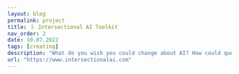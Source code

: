 ```yaml
---
layout: blog
permalink: project
title: 🖇️ Intersectional AI Toolkit
nav_order: 2
date: 10.07.2022 
tags: [creating]
description: "What do you wish you could change about AI? How could queer, anti-ablist, anti-racist, and feminist practices help reshape AI in fundamental ways?"
url: "https://www.intersectionalai.com"
---
```


<!-- Project Blog Page, for individual projects


{% assign posts = site.posts | sort: "nav_order" %}
{% for p in posts %}
[{{ p.title }}]({{ p.url | absolute_url }})
making a module to go here
{% endfor %} -->
